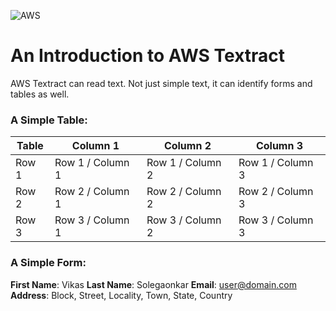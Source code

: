 ![AWS](https://upload.wikimedia.org/wikipedia/commons/1/1d/AmazonWebservices_Logo.svg)

# An Introduction to AWS Textract

AWS Textract can read text. Not just simple text, it can identify forms and tables as well.

### A Simple Table:

Table | Column 1 | Column 2 | Column 3
--- | --- | --- | --- 
Row 1 | Row 1 / Column 1 | Row 1 / Column 2 | Row 1 / Column 3
Row 2 | Row 2 / Column 1 | Row 2 / Column 2 | Row 2 / Column 3
Row 3 | Row 3 / Column 1 | Row 3 / Column 2 | Row 3 / Column 3

### A Simple Form:

**First Name**: Vikas
**Last Name**: Solegaonkar
**Email**: user@domain.com
**Address**: Block, Street, Locality, Town, State, Country
